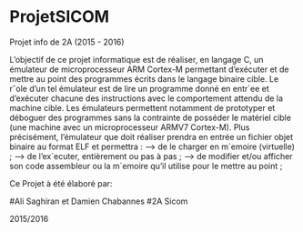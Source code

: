 # ProjetSICOM
Projet info de 2A (2015 - 2016)


L’objectif de ce projet informatique est de réaliser, en langage C, un émulateur de microprocesseur
ARM Cortex-M permettant d’exécuter et de mettre au point des programmes écrits dans le langage
binaire cible. Le rˆole d’un tel émulateur est de lire un programme donné en entr´ee et d’exécuter
chacune des instructions avec le comportement attendu de la machine cible. Les émulateurs permettent
notamment de prototyper et déboguer des programmes sans la contrainte de posséder le matériel cible
(une machine avec un microprocesseur ARMV7  Cortex-M).
Plus précisément, l’émulateur que doit réaliser prendra en entrée un fichier objet binaire
au format ELF et permettra :
—> de le charger en m´emoire (virtuelle) ;
—> de l’ex´ecuter, entièrement ou pas à pas ;
—> de modifier et/ou afficher son code assembleur ou la m´emoire qu’il utilise pour le mettre au
point ;



Ce Projet à été élaboré par:

#Ali Saghiran et Damien Chabannes
#2A Sicom

2015/2016
